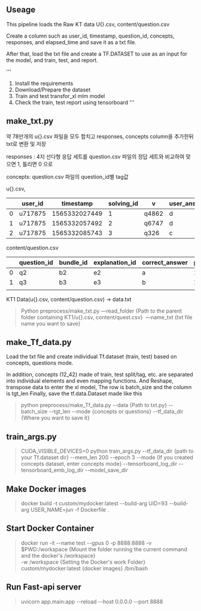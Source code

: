 ## Useage

This pipeline loads the Raw KT data U{}.csv, content/question.csv

Create a column such as user_id, timestamp, question_id, concepts, responses, and elapsed_time and save it as a txt file.

After that, load the txt file and create a TF.DATASET to use as an input for the model, and train, test, and report.

'''
1. Install the requirements
2. Download/Prepare the dataset
3. Train and test transfor_xl mlm model
4. Check the train, test report using tensorboard
'''




## make_txt.py

약 78만개의 u{}.csv 파일을 모두 합치고 responses, concepts column을 추가한뒤 txt로 변환 및 저장

responses : 4지 선다형 응답 세트를 question.csv 파일의 정답 세트와 비교하여 맞으면 1, 틀리면 0 으로

concepts: question.csv 파일의 question_id별 tag값

u{}.csv,

|  | user_id | timestamp | solving_id | v | user_answer | elapsed_time |
| --- | --- | --- | --- | --- | --- | --- |
| 0 | u717875 | 1565332027449 | 1 | q4862 | d | 45000 |
| 1 | u717875 | 1565332057492 | 2 | q6747 | d | 24000 |
| 2 | u717875 | 1565332085743 | 3 | q326 | c | 25000 |

content/question.csv

|  | question_id | bundle_id | explanation_id | correct_answer | part | tags | deployed_at |
| --- | --- | --- | --- | --- | --- | --- | --- |
| 0 | q2 | b2 | e2 | a | 1 | 15;2;182 | 1558093219720 |
| 1 | q3 | b3 | e3 | b | 1 | 14;2;179;183 | 1558093222784 |
|  |  |  |  |  |  |  |  |



KT1 Data(u{}.csv, content/question.csv) -> data.txt

>  Python preprocess/make_txt.py —read_folder {Path to the parent folder containing KT1/u{}.csv, content/quest.csv}  —name_txt {txt file name you want to save}





## make_Tf_data.py

Load the txt file and create individual Tf.dataset (train, test) based on concepts, questions mode.

In addition, concepts (12_42) made of train, test split/tag, etc. are separated into individual elements and even mapping functions.
And  Reshape, transpose data  to enter the xl model, The row is batch_size and the column is tgt_len
Finally, save the tf.data.Dataset made like this


 > python preprocess/make_Tf_data.py --data {Path to txt.py} --batch_size --tgt_len --mode {concepts or questions} --tf_data_dir {Where you want to save it}





## train_args.py

> CUDA_VISIBLE_DEVICES=0 python train_args.py --tf_data_dir {path to your Tf.dataset dir} --mem_len 200 --epoch 3 --mode {If you created concepts dataset, enter concepts mode} --tensorboard_log_dir --tensorboard_emb_log_dir --model_save_dir 



## Make Docker images

> docker build -t custom/mydocker:latest --build-arg UID=93 --build-arg USER_NAME=jun -f Dockerfile .


## Start Docker Container

> docker run -it --name test --gpus 0 -p 8888:8888 -v $PWD:/workspace {Mount the folder running the current command and the docker's /workspace}  
> -w /workspace {Setting the Docker's work Folder} custom/mydocker:latest {docker images} /bin/bash


## Run Fast-api server

> uvicorn app.main:app --reload --host 0.0.0.0 --port 8888